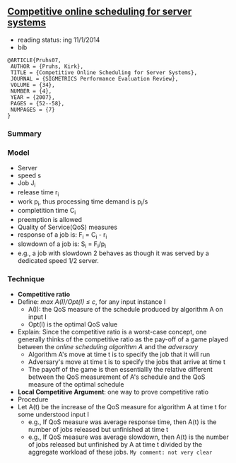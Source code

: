 ## [Competitive online scheduling for server systems](http://dl.acm.org/citation.cfm?id=1243411)

- reading status: ing 11/1/2014
- bib
```
@ARTICLE{Pruhs07,
 AUTHOR = {Pruhs, Kirk},
 TITLE = {Competitive Online Scheduling for Server Systems},
 JOURNAL = {SIGMETRICS Performance Evaluation Review},
 VOLUME = {34},
 NUMBER = {4},
 YEAR = {2007},
 PAGES = {52--58},
 NUMPAGES = {7}
} 
```

### Summary


### Model
- Server
 - speed s
- Job J<sub>i</sub>
 - release time r<sub>i</sub>
 - work p<sub>i</sub>, thus processing time demand is p<sub>i</sub>/s
 - completition time C<sub>i</sub>
 - preemption is allowed
- Quality of Service(QoS) measures
 - response of a job is: F<sub>i</sub> = C<sub>i</sub> - r<sub>i</sub>
 - slowdown of a job is: S<sub>i</sub> = F<sub>i</sub>/p<sub>i</sub>
  - e.g., a job with slowdown 2 behaves as though it was served by a dedicated speed 1/2 server.
 
 
### Technique
- **Competitive ratio**
 - Define: *max A(I)/Opt(I) &le; c*, for any input instance I
    - A(I): the QoS measure of the schedule produced by algorithm A on input I
    - Opt(I) is the optimal QoS value
 - Explain: Since the competitive ratio is a worst-case concept, one generally thinks of the competitive ratio as the pay-off of a game played between the *online scheduling algorithm A* and the *adversary*
    - Algorithm A's move at time t is to specify the job that it will run
    - Adversary's move at time t is to specify the jobs that arrive at time t
    - The payoff of the game is then essentiallly the relative different between the QoS measurement of A's schedule and the QoS measure of the optimal schedule
- **Local Competitive Argument**: one way to prove competitive ratio
 - Procedure
  - Let A(t) be the increase of the QoS measure for algorithm A at time t for some understood input I
    - e.g., If QoS measure was average response time, then A(t) is the number of jobs released but unfinished at time t
    - e.g., If QoS measure was average slowdown, then A(t) is the number of jobs released but unfinished by A at time t divided by the aggregate workload of these jobs. `My comment: not very clear`
